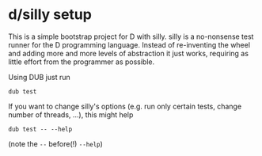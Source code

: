 d/silly setup
==========

This is a simple bootstrap project for D with silly. silly is a no-nonsense test runner for the D programming language. Instead of re-inventing the wheel and adding more and more levels of abstraction it just works, requiring as little effort from the programmer as possible. 

Using DUB just run

```
dub test

```

If you want to change silly's options (e.g. run only certain tests, change number of threads, …), this might help
```
dub test -- --help
```
(note the `--` before(!) `--help`)
